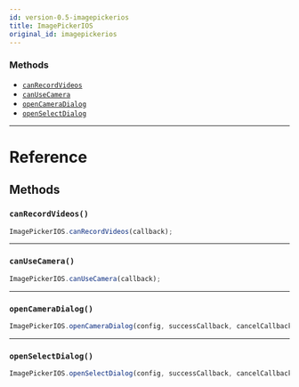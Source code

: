 ```yaml
---
id: version-0.5-imagepickerios
title: ImagePickerIOS
original_id: imagepickerios
---
```


### Methods

- [`canRecordVideos`](imagepickerios.md#canrecordvideos)
- [`canUseCamera`](imagepickerios.md#canusecamera)
- [`openCameraDialog`](imagepickerios.md#opencameradialog)
- [`openSelectDialog`](imagepickerios.md#openselectdialog)

---

# Reference

## Methods

### `canRecordVideos()`

```javascript
ImagePickerIOS.canRecordVideos(callback);
```

---

### `canUseCamera()`

```javascript
ImagePickerIOS.canUseCamera(callback);
```

---

### `openCameraDialog()`

```javascript
ImagePickerIOS.openCameraDialog(config, successCallback, cancelCallback);
```

---

### `openSelectDialog()`

```javascript
ImagePickerIOS.openSelectDialog(config, successCallback, cancelCallback);
```
